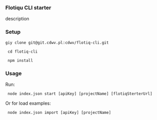 ### Flotiqu CLI starter
description

### Setup
``giy clone git@git.cdwv.pl:cdwv/flotiq-cli.git``

`` cd flotiq-cli``

`` npm install``


### Usage
Run:

``` node index.json start [apiKey] [projectName] [flotiqSterterUrl]```

Or for load examples:
 
``` node index.json import [apiKey] [projectName]```
